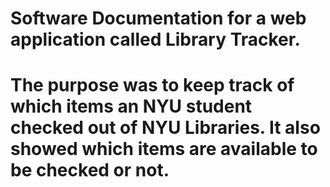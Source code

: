 # Software Documentation for a web application called Library Tracker.

# The purpose was to keep track of which items an NYU student checked out of NYU Libraries. It also showed which items are available to be checked or not.
